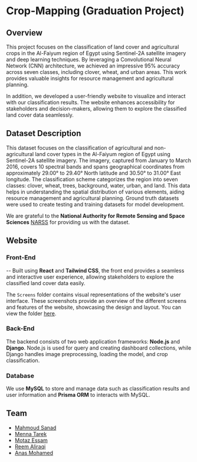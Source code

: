 # Crop-Mapping (Graduation Project)
## Overview
This project focuses on the classification of land cover and agricultural crops in the Al-Faiyum region of Egypt using Sentinel-2A satellite imagery and deep learning techniques. By leveraging a Convolutional Neural Network (CNN) architecture, we achieved an impressive 95% accuracy across seven classes, including clover, wheat, and urban areas. This work provides valuable insights for resource management and agricultural planning.

In addition, we developed a user-friendly website to visualize and interact with our classification results. The website enhances accessibility for stakeholders and decision-makers, allowing them to explore the classified land cover data seamlessly.

## Dataset Description
This dataset focuses on the classification of agricultural and non-agricultural land cover types in the Al-Faiyum region of Egypt using Sentinel-2A satellite imagery. The imagery, captured from January to March 2016, covers 10 spectral bands and spans geographical coordinates from approximately 29.00° to 29.40° North latitude and 30.50° to 31.00° East longitude. The classification scheme categorizes the region into seven classes: clover, wheat, trees, background, water, urban, and land. This data helps in understanding the spatial distribution of various elements, aiding resource management and agricultural planning. Ground truth datasets were used to create testing and training datasets for model development.

We are grateful to the **National Authority for Remote Sensing and Space Sciences** [NARSS](https://github.com/NARSS) for providing us with the dataset.
## Website
  ### Front-End
  --
  Built using **React** and **Tailwind CSS**, the front end provides a seamless and interactive user experience, allowing stakeholders to explore the classified land cover data easily.
  
  The `Screens` folder contains visual representations of the website's user interface. These screenshots provide an overview of the different screens and features of the website, showcasing the design and layout. You can view the folder [here](./Screens).
  ### Back-End
  The backend consists of two web application frameworks: **Node.js** and   **Django**. Node.js is used for query and creating dashboard collections, while Django handles image preprocessing, loading the model, and crop classification.
  ### Database
  We use **MySQL** to store and manage data such as classification results and user information and **Prisma ORM** to interacts with MySQL.
  

  
## Team 
- [Mahmoud Sanad](https://github.com/Mahmoud-Sanad)
- [Menna Tarek](https://github.com/Menna-Tarek21)
- [Motaz Essam](https://github.com/motaz-14)
- [Reem Aliraqi](https://github.com/reemaliraqi)
- [Anas Mohamed](https://github.com/BluriXWRLD)
